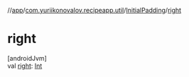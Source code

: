 //[app](../../../index.md)/[com.yuriikonovalov.recipeapp.util](../index.md)/[InitialPadding](index.md)/[right](right.md)

# right

[androidJvm]\
val [right](right.md): [Int](https://kotlinlang.org/api/latest/jvm/stdlib/kotlin/-int/index.html)
